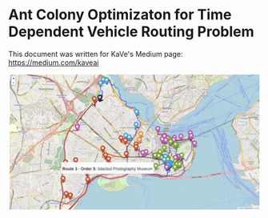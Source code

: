 # Ant Colony Optimizaton for Time Dependent Vehicle Routing Problem

This document was written for KaVe's Medium page: https://medium.com/kaveai

![Solution Output](Routes.png)
